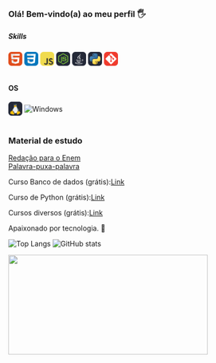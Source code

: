 ### Olá! Bem-vindo(a) ao meu perfil 🖐️ <br>

##### Skills
<div style="display: inline_block">
  <img align="center" alt="html5" src="https://github.com/tandpfun/skill-icons/raw/main/icons/HTML.svg" width="28" height="28"/>
  <img align="center" alt="css" src="https://github.com/tandpfun/skill-icons/raw/main/icons/CSS.svg" width="28" height="28"/>
  <img align="center" alt="js" src="https://github.com/tandpfun/skill-icons/raw/main/icons/JavaScript.svg" width="28" height="28"/>
  <img align="center" alt="nodejs" src="https://github.com/tandpfun/skill-icons/raw/main/icons/NodeJS-Dark.svg" width="28" height="28"/>
  <img align="center" alt="JAVA" src="https://github.com/tandpfun/skill-icons/raw/main/icons/Java-Dark.svg" width="28" height="28"/>
  <img align="center" alt="Python" src="https://github.com/tandpfun/skill-icons/raw/main/icons/Python-Dark.svg" width="28" height="28"/>
  <img align="center" alt="Git" src="https://github.com/tandpfun/skill-icons/raw/main/icons/Git.svg" width="28" height="28"/>
</div><br/>

#### OS
<div style="display: inline_block">
  <img align="center" alt="Linux" src="https://github.com/tandpfun/skill-icons/raw/main/icons/Linux-Dark.svg" width="28" height="28"/>
  <img align="center" alt="Windows" src="https://github.com/tandpfun/skill-icons/raw/main/icons/Windows-Dark.svg" width="28" height="28"/>
</div>
<br>

### Material de estudo

<a href="https://apps.univesp.br/enem-escreva-pra-ver/">Redação para o Enem</a><br>
<a href="https://apps.univesp.br/palavra-puxa-palavra/">Palavra-puxa-palavra</a>
<br>

<p>Curso Banco de dados (grátis):<a href="https://www.ev.org.br/trilhas-de-conhecimento/banco-de-dados">Link</a><br></p>
<p>Curso de Python (grátis):<a href="https://www.ev.org.br/trilhas-de-conhecimento/linguagem-de-programacao-python">Link</a></p>
<p>Cursos diversos (grátis):<a href="https://ibqp-ava.com/loja_virtual/cursos.php?id=INFORM%C3%81TICA%20E%20TECNOLOGIA">Link</a></p>

Apaixonado por tecnologia. 💓

![Top Langs](https://github-readme-stats.vercel.app/api/top-langs/?username=RichardMatth&layout=compact&theme=tokyonight)
![GitHub stats](https://github-readme-stats.vercel.app/api?username=RichardMatth&show_icons=true&theme=tokyonight&count_private=false)<br>

<img src="https://github-readme-stats.vercel.app/api?username=RichardMatth&show_icons=true&theme=tokyonight&count_private=false" width="400" height="200">
